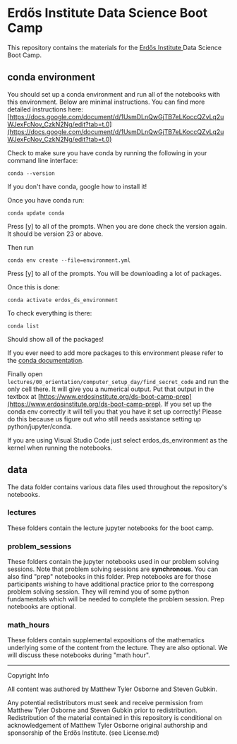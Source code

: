 # Erdős Institute Data Science Boot Camp

This repository contains the materials for the [Erdős Institute ](https://www.erdosinstitute.org/)Data Science Boot Camp.

## conda environment

You should set up a conda environment and run all of the notebooks with this environment. Below are minimal instructions.  You can find more detailed instructions here: [https://docs.google.com/document/d/1UsmDLnQwGjTB7eLKoccQZvLq2uWJexFcNov_CzkN2Ng/edit?tab=t.0](https://docs.google.com/document/d/1UsmDLnQwGjTB7eLKoccQZvLq2uWJexFcNov_CzkN2Ng/edit?tab=t.0)

Check to make sure you have conda by running the following in your command line interface:

    conda --version

If you don't have conda, google how to install it!

Once you have conda run:

    conda update conda

Press [y] to all of the prompts.  When you are done check the version again.  It should be version 23 or above.

Then run 

    conda env create --file=environment.yml

Press [y] to all of the prompts.  You will be downloading a lot of packages.

Once this is done:

    conda activate erdos_ds_environment

To check everything is there:

    conda list

Should show all of the packages!

If you ever need to add more packages to this environment please refer to the [conda documentation](https://docs.conda.io/projects/conda/en/latest/user-guide/tasks/manage-pkgs.html#installing-packages).

Finally open `lectures/00_orientation/computer_setup_day/find_secret_code` and run the only cell there.  It will give you a numerical output.  Put that output in the textbox at [https://www.erdosinstitute.org/ds-boot-camp-prep](https://www.erdosinstitute.org/ds-boot-camp-prep).  If you set up the conda env correctly it will tell you that you have it set up correctly!  Please do this because us figure out who still needs assistance setting up python/jupyter/conda.

If you are using Visual Studio Code just select erdos_ds_environment as the kernel when running the notebooks.

## data

The data folder contains various data files used throughout the repository's notebooks.

### lectures

These folders contain the lecture jupyter notebooks for the boot camp. 

### problem_sessions

These folders contain the jupyter notebooks used in our problem solving sessions.  Note that problem solving sessions are **synchronous**. You can also find "prep" notebooks in this folder. Prep notebooks are for those participants wishing to have additional practice prior to the correspong problem solving session. They will remind you of some python fundamentals which will be needed to complete the problem session.  Prep notebooks are optional.

### math_hours

These folders contain supplemental expositions of the mathematics underlying some of the content from the lecture.  They are also optional.  We will discuss these notebooks during "math hour".


-------------------------
Copyright Info

All content was authored by Matthew Tyler Osborne and Steven Gubkin.

Any potential redistributors must seek and receive permission from Matthew Tyler Osborne and Steven Gubkin prior to redistribution. Redistribution of the material contained in this repository is conditional on acknowledgement of Matthew Tyler Osborne original authorship and sponsorship of the Erdős Institute. (see License.md)
